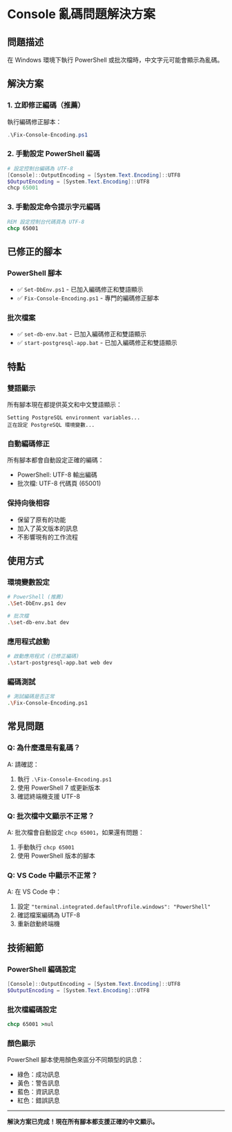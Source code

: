 # Console 亂碼問題解決方案

## 問題描述
在 Windows 環境下執行 PowerShell 或批次檔時，中文字元可能會顯示為亂碼。

## 解決方案

### 1. 立即修正編碼（推薦）
執行編碼修正腳本：
```powershell
.\Fix-Console-Encoding.ps1
```

### 2. 手動設定 PowerShell 編碼
```powershell
# 設定控制台編碼為 UTF-8
[Console]::OutputEncoding = [System.Text.Encoding]::UTF8
$OutputEncoding = [System.Text.Encoding]::UTF8
chcp 65001
```

### 3. 手動設定命令提示字元編碼
```cmd
REM 設定控制台代碼頁為 UTF-8
chcp 65001
```

## 已修正的腳本

### PowerShell 腳本
- ✅ `Set-DbEnv.ps1` - 已加入編碼修正和雙語顯示
- ✅ `Fix-Console-Encoding.ps1` - 專門的編碼修正腳本

### 批次檔案
- ✅ `set-db-env.bat` - 已加入編碼修正和雙語顯示
- ✅ `start-postgresql-app.bat` - 已加入編碼修正和雙語顯示

## 特點

### 雙語顯示
所有腳本現在都提供英文和中文雙語顯示：
```
Setting PostgreSQL environment variables...
正在設定 PostgreSQL 環境變數...
```

### 自動編碼修正
所有腳本都會自動設定正確的編碼：
- PowerShell: UTF-8 輸出編碼
- 批次檔: UTF-8 代碼頁 (65001)

### 保持向後相容
- 保留了原有的功能
- 加入了英文版本的訊息
- 不影響現有的工作流程

## 使用方式

### 環境變數設定
```bash
# PowerShell (推薦)
.\Set-DbEnv.ps1 dev

# 批次檔
.\set-db-env.bat dev
```

### 應用程式啟動
```bash
# 啟動應用程式 (已修正編碼)
.\start-postgresql-app.bat web dev
```

### 編碼測試
```bash
# 測試編碼是否正常
.\Fix-Console-Encoding.ps1
```

## 常見問題

### Q: 為什麼還是有亂碼？
A: 請確認：
1. 執行 `.\Fix-Console-Encoding.ps1`
2. 使用 PowerShell 7 或更新版本
3. 確認終端機支援 UTF-8

### Q: 批次檔中文顯示不正常？
A: 批次檔會自動設定 `chcp 65001`，如果還有問題：
1. 手動執行 `chcp 65001`
2. 使用 PowerShell 版本的腳本

### Q: VS Code 中顯示不正常？
A: 在 VS Code 中：
1. 設定 `"terminal.integrated.defaultProfile.windows": "PowerShell"`
2. 確認檔案編碼為 UTF-8
3. 重新啟動終端機

## 技術細節

### PowerShell 編碼設定
```powershell
[Console]::OutputEncoding = [System.Text.Encoding]::UTF8
$OutputEncoding = [System.Text.Encoding]::UTF8
```

### 批次檔編碼設定
```cmd
chcp 65001 >nul
```

### 顏色顯示
PowerShell 腳本使用顏色來區分不同類型的訊息：
- 綠色：成功訊息
- 黃色：警告訊息
- 藍色：資訊訊息
- 紅色：錯誤訊息

---

**解決方案已完成！現在所有腳本都支援正確的中文顯示。**
